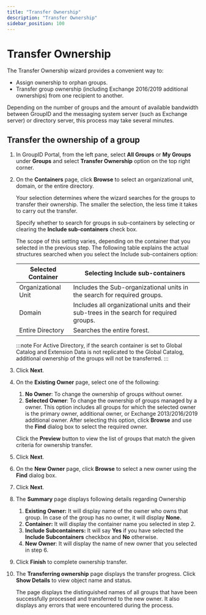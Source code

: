 ```yaml
---
title: "Transfer Ownership"
description: "Transfer Ownership"
sidebar_position: 100
---
```


# Transfer Ownership

The Transfer Ownership wizard provides a convenient way to:

- Assign ownership to orphan groups.
- Transfer group ownership (including Exchange 2016/2019 additional ownerships) from one recipient
  to another.

Depending on the number of groups and the amount of available bandwidth between GroupID and the
messaging system server (such as Exchange server) or directory server, this process may take several
minutes.

## Transfer the ownership of a group

1. In GroupID Portal, from the left pane, select **All Groups** or **My Groups** under **Groups**
   and select **Transfer Ownership** option on the top right corner.
2. On the **Containers** page, click **Browse** to select an organizational unit, domain, or the
   entire directory.

    Your selection determines where the wizard searches for the groups to transfer their ownership.
    The smaller the selection, the less time it takes to carry out the transfer.

    Specify whether to search for groups in sub-containers by selecting or clearing the **Include
    sub-containers** check box.

    The scope of this setting varies, depending on the container that you selected in the previous
    step. The following table explains the actual structures searched when you select the Include
    sub-containers option:

    | Selected Container  | Selecting Include sub-containers                                                         |
    | ------------------- | ---------------------------------------------------------------------------------------- |
    | Organizational Unit | Includes the Sub-organizational units in the search for required groups.                 |
    | Domain              | Includes all organizational units and their sub-trees in the search for required groups. |
    | Entire Directory    | Searches the entire forest.                                                              |

    :::note
    For Active Directory, if the search container is set to Global Catalog and Extension Data
    is not replicated to the Global Catalog, additional ownership of the groups will not be
    transferred.
    :::


3. Click **Next**.
4. On the **Existing Owner** page, select one of the following:

    1. **No Owner**: To change the ownership of groups without owner.
    2. **Selected Owner**: To change the ownership of groups managed by a owner. This option
       includes all groups for which the selected owner is the primary owner, additional owner, or
       Exchange 2013/2016/2019 additional owner. After selecting this option, click **Browse** and
       use the **Find** dialog box to select the required owner.

    Click the **Preview** button to view the list of groups that match the given criteria for
    ownership transfer.

5. Click **Next**.
6. On the **New Owner** page, click **Browse** to select a new owner using the **Find** dialog box.
7. Click **Next**.
8. The **Summary** page displays following details regarding Ownership

    1. **Existing Owner:** It will display name of the owner who owns that group. In case of the
       group has no owner, it will display **None.**
    2. **Container:** It will display the container name you selected in step 2.
    3. **Include Subcontainers:** It will say **Yes** if you have selected the **Include
       Subcontainers** checkbox and **No** otherwise.
    4. **New Owner**: It will display the name of new owner that you selected in step 6.

9. Click **Finish** to complete ownership transfer.
10. The **Transferring ownership** page displays the transfer progress. Click **Show Details** to
    view object name and status.

    The page displays the distinguished names of all groups that have been successfully processed
    and transferred to the new owner. It also displays any errors that were encountered during the
    process.
